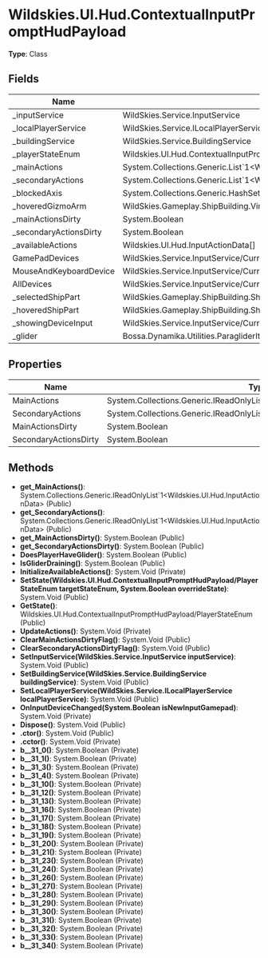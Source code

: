 ﻿# Wildskies.UI.Hud.ContextualInputPromptHudPayload

**Type**: Class

## Fields

| Name | Type | Access |
|------|------|--------|
| _inputService | WildSkies.Service.InputService | Private |
| _localPlayerService | WildSkies.Service.ILocalPlayerService | Private |
| _buildingService | WildSkies.Service.BuildingService | Private |
| _playerStateEnum | Wildskies.UI.Hud.ContextualInputPromptHudPayload/PlayerStateEnum | Private |
| _mainActions | System.Collections.Generic.List`1<Wildskies.UI.Hud.InputActionData> | Private |
| _secondaryActions | System.Collections.Generic.List`1<Wildskies.UI.Hud.InputActionData> | Private |
| _blockedAxis | System.Collections.Generic.HashSet`1<WildSkies.Gameplay.ShipBuilding.AxisEnum/Axis> | Private |
| _hoveredGizmoArm | WildSkies.Gameplay.ShipBuilding.VirtualAxisGizmoArm | Private |
| _mainActionsDirty | System.Boolean | Private |
| _secondaryActionsDirty | System.Boolean | Private |
| _availableActions | Wildskies.UI.Hud.InputActionData[] | Private |
| GamePadDevices | WildSkies.Service.InputService/CurrentDevice[] | Private |
| MouseAndKeyboardDevice | WildSkies.Service.InputService/CurrentDevice[] | Private |
| AllDevices | WildSkies.Service.InputService/CurrentDevice[] | Private |
| _selectedShipPart | WildSkies.Gameplay.ShipBuilding.ShipHullPart | Private |
| _hoveredShipPart | WildSkies.Gameplay.ShipBuilding.ShipHullPart | Private |
| _showingDeviceInput | WildSkies.Service.InputService/CurrentDevice | Private |
| _glider | Bossa.Dynamika.Utilities.ParagliderItem | Private |

## Properties

| Name | Type | Access |
|------|------|--------|
| MainActions | System.Collections.Generic.IReadOnlyList`1<Wildskies.UI.Hud.InputActionData> | Public |
| SecondaryActions | System.Collections.Generic.IReadOnlyList`1<Wildskies.UI.Hud.InputActionData> | Public |
| MainActionsDirty | System.Boolean | Public |
| SecondaryActionsDirty | System.Boolean | Public |

## Methods

- **get_MainActions()**: System.Collections.Generic.IReadOnlyList`1<Wildskies.UI.Hud.InputActionData> (Public)
- **get_SecondaryActions()**: System.Collections.Generic.IReadOnlyList`1<Wildskies.UI.Hud.InputActionData> (Public)
- **get_MainActionsDirty()**: System.Boolean (Public)
- **get_SecondaryActionsDirty()**: System.Boolean (Public)
- **DoesPlayerHaveGlider()**: System.Boolean (Public)
- **IsGliderDraining()**: System.Boolean (Public)
- **InitializeAvailableActions()**: System.Void (Private)
- **SetState(Wildskies.UI.Hud.ContextualInputPromptHudPayload/PlayerStateEnum targetStateEnum, System.Boolean overrideState)**: System.Void (Public)
- **GetState()**: Wildskies.UI.Hud.ContextualInputPromptHudPayload/PlayerStateEnum (Public)
- **UpdateActions()**: System.Void (Private)
- **ClearMainActionsDirtyFlag()**: System.Void (Public)
- **ClearSecondaryActionsDirtyFlag()**: System.Void (Public)
- **SetInputService(WildSkies.Service.InputService inputService)**: System.Void (Public)
- **SetBuildingService(WildSkies.Service.BuildingService buildingService)**: System.Void (Public)
- **SetLocalPlayerService(WildSkies.Service.ILocalPlayerService localPlayerService)**: System.Void (Public)
- **OnInputDeviceChanged(System.Boolean isNewInputGamepad)**: System.Void (Private)
- **Dispose()**: System.Void (Public)
- **.ctor()**: System.Void (Public)
- **.cctor()**: System.Void (Private)
- **<InitializeAvailableActions>b__31_0()**: System.Boolean (Private)
- **<InitializeAvailableActions>b__31_1()**: System.Boolean (Private)
- **<InitializeAvailableActions>b__31_3()**: System.Boolean (Private)
- **<InitializeAvailableActions>b__31_4()**: System.Boolean (Private)
- **<InitializeAvailableActions>b__31_10()**: System.Boolean (Private)
- **<InitializeAvailableActions>b__31_12()**: System.Boolean (Private)
- **<InitializeAvailableActions>b__31_13()**: System.Boolean (Private)
- **<InitializeAvailableActions>b__31_16()**: System.Boolean (Private)
- **<InitializeAvailableActions>b__31_17()**: System.Boolean (Private)
- **<InitializeAvailableActions>b__31_18()**: System.Boolean (Private)
- **<InitializeAvailableActions>b__31_19()**: System.Boolean (Private)
- **<InitializeAvailableActions>b__31_20()**: System.Boolean (Private)
- **<InitializeAvailableActions>b__31_21()**: System.Boolean (Private)
- **<InitializeAvailableActions>b__31_23()**: System.Boolean (Private)
- **<InitializeAvailableActions>b__31_24()**: System.Boolean (Private)
- **<InitializeAvailableActions>b__31_26()**: System.Boolean (Private)
- **<InitializeAvailableActions>b__31_27()**: System.Boolean (Private)
- **<InitializeAvailableActions>b__31_28()**: System.Boolean (Private)
- **<InitializeAvailableActions>b__31_29()**: System.Boolean (Private)
- **<InitializeAvailableActions>b__31_30()**: System.Boolean (Private)
- **<InitializeAvailableActions>b__31_31()**: System.Boolean (Private)
- **<InitializeAvailableActions>b__31_32()**: System.Boolean (Private)
- **<InitializeAvailableActions>b__31_33()**: System.Boolean (Private)
- **<InitializeAvailableActions>b__31_34()**: System.Boolean (Private)

